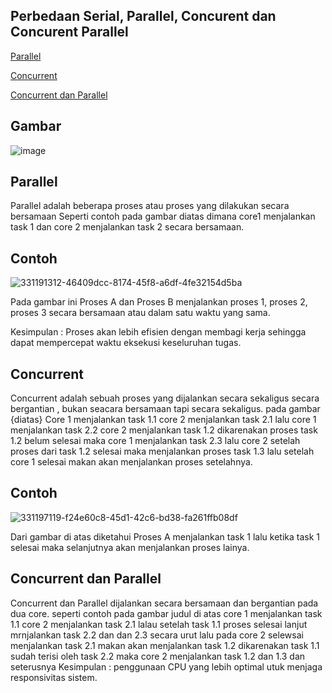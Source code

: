 ## Perbedaan Serial, Parallel, Concurent dan Concurent Parallel

[Parallel](parallel)

[Concurrent](concurrent)

[Concurrent dan Parallel](concurrentdanparallel)

## Gambar

![image](https://github.com/FahrudinTamimi/SysOP24-3123521002/assets/160558690/24a375be-ab1e-43eb-8427-59bd2011c7a3)

## Parallel

Parallel adalah beberapa proses atau proses yang dilakukan secara bersamaan Seperti contoh pada gambar diatas dimana core1 menjalankan task 1 dan core 2 menjalankan task 2 secara bersamaan.

## Contoh

![331191312-46409dcc-8174-45f8-a6df-4fe32154d5ba](https://github.com/FahrudinTamimi/SysOP24-3123521002/assets/160558690/fcf1be20-5d91-49d4-92a3-67cd381607da)

Pada gambar ini Proses A dan Proses B menjalankan proses 1, proses 2, proses 3 secara bersamaan atau dalam satu waktu yang sama.

Kesimpulan : Proses akan lebih efisien dengan membagi kerja sehingga dapat mempercepat waktu eksekusi keseluruhan tugas.

## Concurrent

Concurrent adalah sebuah proses yang dijalankan secara sekaligus secara bergantian , bukan seacara bersamaan tapi secara sekaligus. pada gambar {diatas} Core 1 menjalankan task 1.1 core 2 menjalankan task 2.1 lalu core 1 menjalankan task 2.2 core 2 menjalankan task 1.2 dikarenakan proses task 1.2 belum selesai maka core 1 menjalankan task 2.3 lalu core 2 setelah proses dari task 1.2 selesai maka menjalankan proses task 1.3 lalu setelah core 1 selesai makan akan menjalankan proses setelahnya.

## Contoh

![331197119-f24e60c8-45d1-42c6-bd38-fa261ffb08df](https://github.com/FahrudinTamimi/SysOP24-3123521002/assets/160558690/df7b9617-860d-4d56-894c-5b3d141f439d)

Dari gambar di atas diketahui Proses A menjalankan task 1 lalu ketika task 1 selesai maka selanjutnya akan menjalankan proses lainya.

## Concurrent dan Parallel

Concurrent dan Parallel dijalankan secara bersamaan dan bergantian pada dua core. seperti contoh pada gambar judul di atas core 1 menjalankan task 1.1 core 2 menjalankan task 2.1 lalau setelah task 1.1 proses selesai lanjut mrnjalankan task 2.2 dan dan 2.3 secara urut lalu pada core 2 selewsai menjalankan task 2.1 makan akan menjalankan task 1.2 dikarenakan task 1.1 sudah terisi oleh task 2.2 maka core 2 menjalankan task 1.2 dan 1.3 dan seterusnya
Kesimpulan : penggunaan CPU yang lebih optimal utuk menjaga responsivitas sistem.
